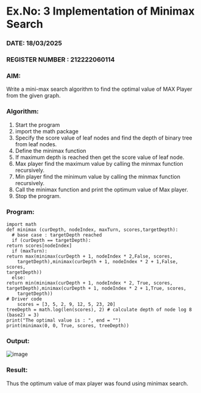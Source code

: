 # Ex.No: 3  Implementation of Minimax Search
### DATE: 18/03/2025                                                                           
### REGISTER NUMBER : 212222060114
### AIM: 
Write a mini-max search algorithm to find the optimal value of MAX Player from the given graph.
### Algorithm:
1. Start the program
2. import the math package
3. Specify the score value of leaf nodes and find the depth of binary tree from leaf nodes.
4. Define the minimax function
5. If maximum depth is reached then get the score value of leaf node.
6. Max player find the maximum value by calling the minmax function recursively.
7. Min player find the minimum value by calling the minmax function recursively.
8. Call the minimax function  and print the optimum value of Max player.
9. Stop the program. 

### Program:

    import math
    def minimax (curDepth, nodeIndex, maxTurn, scores,targetDepth):
      # base case : targetDepth reached
      if (curDepth == targetDepth):
    return scores[nodeIndex]
      if (maxTurn):
    return max(minimax(curDepth + 1, nodeIndex * 2,False, scores,
        targetDepth),minimax(curDepth + 1, nodeIndex * 2 + 1,False, scores,
    targetDepth))
      else:
    return min(minimax(curDepth + 1, nodeIndex * 2, True, scores,
    targetDepth),minimax(curDepth + 1, nodeIndex * 2 + 1,True, scores,
        targetDepth))
    # Driver code
        scores = [3, 5, 2, 9, 12, 5, 23, 20]
    treeDepth = math.log(len(scores), 2) # calculate depth of node log 8 (base2) = 3)
    print("The optimal value is : ", end = "")
    print(minimax(0, 0, True, scores, treeDepth))

### Output:
![image](https://github.com/user-attachments/assets/51062459-8373-4841-8266-94f16a1e5c92)



### Result:
Thus the optimum value of max player was found using minimax search.
